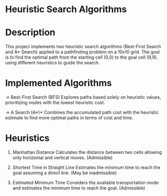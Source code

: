 # Heuristic Search Algorithms
# Description
This project implements two heuristic search algorithms (Best-First Search and A* Search) applied to a pathfinding problem on a 10x10 grid. The goal is to find the optimal path from the starting cell (0,0) to the goal cell (9,9), using different heuristics to guide the search.

# Implemented Algorithms
-> Best-First Search (BFS)
Explores paths based solely on heuristic values, prioritizing nodes with the lowest heuristic cost.

-> A Search (A*)*
Combines the accumulated path cost with the heuristic estimate to find more optimal paths in terms of cost and time.

# Heuristics
1. Manhattan Distance
Calculates the distance between two cells allowing only horizontal and vertical moves. (Admissible)

2. Shortest Time in Straight Line
Estimates the minimum time to reach the goal assuming a direct line. (May be inadmissible)

3. Estimated Minimum Time
Considers the available transportation mode and estimates the minimum time to reach the goal. (Admissible)
